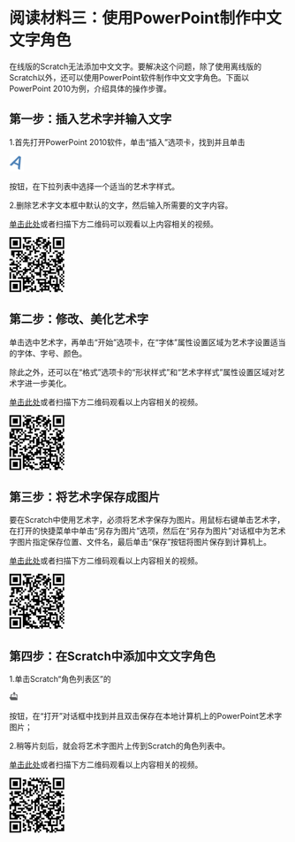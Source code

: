# 阅读材料三：使用PowerPoint制作中文文字角色

在线版的Scratch无法添加中文文字。要解决这个问题，除了使用离线版的Scratch以外，还可以使用PowerPoint软件制作中文文字角色。下面以PowerPoint 2010为例，介绍具体的操作步骤。

## 第一步：插入艺术字并输入文字

1.首先打开PowerPoint 2010软件，单击“插入”选项卡，找到并且单击

![](../../.gitbook/assets/scratch13-1.png)

按钮，在下拉列表中选择一个适当的艺术字样式。

2.删除艺术字文本框中默认的文字，然后输入所需要的文字内容。

[单击此处](http://haohaodada.com/video/a21301.php)或者扫描下方二维码可以观看以上内容相关的视频。

![](../../.gitbook/assets/a21301.png)

## 第二步：修改、美化艺术字

单击选中艺术字，再单击“开始”选项卡，在“字体”属性设置区域为艺术字设置适当的字体、字号、颜色。

除此之外，还可以在“格式”选项卡的“形状样式”和“艺术字样式”属性设置区域对艺术字进一步美化。

[单击此处](http://haohaodada.com/video/a21302.php)或者扫描下方二维码观看以上内容相关的视频。

![](../../.gitbook/assets/a21302.png)

## 第三步：将艺术字保存成图片

要在Scratch中使用艺术字，必须将艺术字保存为图片。用鼠标右键单击艺术字，在打开的快捷菜单中单击“另存为图片”选项，然后在“另存为图片”对话框中为艺术字图片指定保存位置、文件名，最后单击“保存”按钮将图片保存到计算机上。

[单击此处](http://haohaodada.com/video/a21303.php)或者扫描下方二维码观看以上内容相关的视频。

![](../../.gitbook/assets/a21303.png)

## 第四步：在Scratch中添加中文文字角色

1.单击Scratch“角色列表区”的

![](../../.gitbook/assets/scratch3-6.png)

按钮，在“打开”对话框中找到并且双击保存在本地计算机上的PowerPoint艺术字图片；

2.稍等片刻后，就会将艺术字图片上传到Scratch的角色列表中。

[单击此处](http://haohaodada.com/video/a21304.php)或者扫描下方二维码观看以上内容相关的视频。

![](../../.gitbook/assets/a21304.png)


